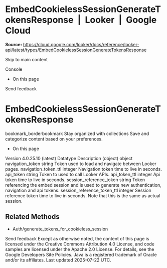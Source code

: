 # EmbedCookielessSessionGenerateTokensResponse  |  Looker  |  Google Cloud

**Source:** https://cloud.google.com/looker/docs/reference/looker-api/latest/types/EmbedCookielessSessionGenerateTokensResponse

Skip to main content 



Console 
  * On this page




Send feedback 
#  EmbedCookielessSessionGenerateTokensResponse
bookmark_borderbookmark Stay organized with collections  Save and categorize content based on your preferences.
  * On this page


Version 4.0.25.10 (latest) 
Datatype
Description
(object)
object 
navigation_token
string 
Token used to load and navigate between Looker pages.
navigation_token_ttl
integer 
Navigation token time to live in seconds.
api_token
string 
Token to used to call Looker APIs. 
api_token_ttl
integer 
Api token time to live in seconds.
session_reference_token
string 
Token referencing the embed session and is used to generate new authentication, navigation and api tokens.
session_reference_token_ttl
integer 
Session reference token time to live in seconds. Note that this is the same as actual session.
## Related Methods
  * Auth/generate_tokens_for_cookieless_session


Send feedback 
Except as otherwise noted, the content of this page is licensed under the Creative Commons Attribution 4.0 License, and code samples are licensed under the Apache 2.0 License. For details, see the Google Developers Site Policies. Java is a registered trademark of Oracle and/or its affiliates.
Last updated 2025-07-22 UTC.


